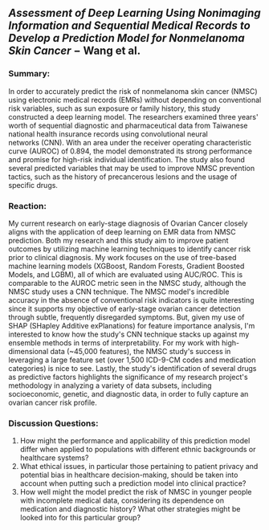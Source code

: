 ## *Assessment of Deep Learning Using Nonimaging Information and Sequential Medical Records to Develop a Prediction Model for Nonmelanoma Skin Cancer* $-$ Wang et al.

### Summary:
In order to accurately predict the risk of nonmelanoma skin cancer (NMSC) using electronic medical records (EMRs) without depending on conventional risk variables, such as sun exposure or family history, this study constructed a deep learning model. The researchers examined three years' worth of sequential diagnostic and pharmaceutical data from Taiwanese national health insurance records using convolutional neural networks (CNN). With an area under the receiver operating characteristic curve (AUROC) of 0.894, the model demonstrated its strong performance and promise for high-risk individual identification. The study also found several predicted variables that may be used to improve NMSC prevention tactics, such as the history of precancerous lesions and the usage of specific drugs.

### Reaction:
My current research on early-stage diagnosis of Ovarian Cancer closely aligns with the application of deep learning on EMR data from NMSC prediction. Both my research and this study aim to improve patient outcomes by utilizing machine learning techniques to identify cancer risk prior to clinical diagnosis. My work focuses on the use of tree-based machine learning models (XGBoost, Random Forests, Gradient Boosted Models, and LGBM), all of which are evaluated using AUC/ROC. This is comparable to the AUROC metric seen in the NMSC study, although the NMSC study uses a CNN technique. The NMSC model's incredible accuracy in the absence of conventional risk indicators is quite interesting since it supports my objective of early-stage ovarian cancer detection through subtle, frequently disregarded symptoms. But, given my use of SHAP (SHapley Additive exPlanations) for feature importance analysis, I'm interested to know how the study's CNN technique stacks up against my ensemble methods in terms of interpretability. For my work with high-dimensional data (~45,000 features), the NMSC study's success in leveraging a large feature set (over 1,500 ICD-9-CM codes and medication categories) is nice to see. Lastly, the study's identification of several drugs as predictive factors highlights the significance of my research project's methodology in analyzing a variety of data subsets, including socioeconomic, genetic, and diagnostic data, in order to fully capture an ovarian cancer risk profile.

### Discussion Questions:
1. How might the performance and applicability of this prediction model differ when applied to populations with different ethnic backgrounds or healthcare systems?
2. What ethical issues, in particular those pertaining to patient privacy and potential bias in healthcare decision-making, should be taken into account when putting such a prediction model into clinical practice?
3. How well might the model predict the risk of NMSC in younger people with incomplete medical data, considering its dependence on medication and diagnostic history? What other strategies might be looked into for this particular group?
